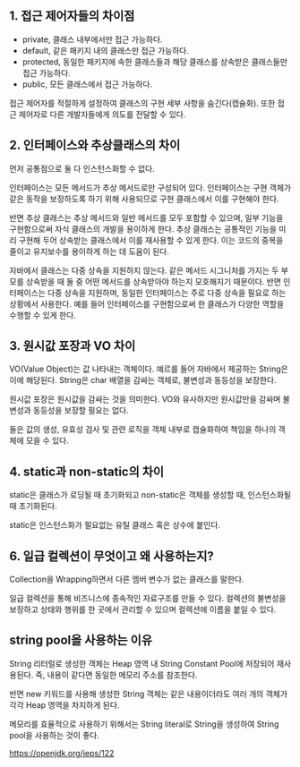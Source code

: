 ## 1. 접근 제어자들의 차이점
- private, 클래스 내부에서만 접근 가능하다.
- default, 같은 패키지 내의 클래스만 접근 가능하다.
- protected, 동일한 패키지에 속한 클래스들과 해당 클래스를 상속받은 클래스들만 접근 가능하다.
- public, 모든 클래스에서 접근 가능하다.

접근 제어자를 적절하게 설정하여 클래스의 구현 세부 사항을 숨긴다(캡슐화). 또한 접근 제어자로 다른 개발자들에게 의도를 전달할 수 있다. 

## 2. 인터페이스와 추상클래스의 차이 
먼저 공통점으로 둘 다 인스턴스화할 수 없다.

인터페이스는 모든 메서드가 추상 메서드로만 구성되어 있다. 인터페이스는 구현 객체가 같은 동작을 보장하도록 하기 위해 사용되므로 구현 클래스에서 이를 구현해야 한다. 

반면 추상 클래스는 추상 메서드와 일반 메서드를 모두 포함할 수 있으며, 일부 기능을 구현함으로써 자식 클래스의 개발을 용이하게 한다. 추상 클래스는 공통적인 기능을 미리 구현해 두어 상속받는 클래스에서 이를 재사용할 수 있게 한다. 이는 코드의 중복을 줄이고 유지보수를 용이하게 하는 데 도움이 된다.

자바에서 클래스는 다중 상속을 지원하지 않는다. 같은 메서드 시그니처를 가지는 두 부모를 상속받을 때 둘 중 어떤 메서드를 상속받아야 하는지 모호해지기 때문이다. 반면 인터페이스는 다중 상속을 지원하며, 동일한 인터페이스는 주로 다중 상속을 필요로 하는 상황에서 사용한다. 예를 들어 인터페이스를 구현함으로써 한 클래스가 다양한 역할을 수행할 수 있게 한다.

## 3. 원시값 포장과 VO 차이
VO(Value Object)는 값 나타내는 객체이다. 예르를 들어 자바에서 제공하는 String은 이에 해당된다. String은 char 배열을 감싸는 객체로, 불변성과 동등성을 보장한다.

원시값 포장은 원시값을 감싸는 것을 의미한다. VO와 유사하지만 원시값만을 감싸며 불변성과 동등성을 보장할 필요는 없다. 

둘은 값의 생성, 유효성 검사 및 관련 로직을 객체 내부로 캡슐화하여 책임을 하나의 객체에 모을 수 있다.

## 4. static과 non-static의 차이
static은 클래스가 로딩될 때 초기화되고 non-static은 객체를 생성할 때, 인스턴스화될 때 초기화된다.

static은 인스턴스화가 필요없는 유틸 클래스 혹은 상수에 붙인다.

## 6. 일급 컬렉션이 무엇이고 왜 사용하는지?
Collection을 Wrapping하면서 다른 멤버 변수가 없는 클래스를 말한다.

일급 컬렉션을 통해 비즈니스에 종속적인 자료구조를 만들 수 있다. 컬렉션의 불변성을 보장하고 상태와 행위를 한 곳에서 관리할 수 있으며 컬렉션에 이름을 붙일 수 있다.

## string pool을 사용하는 이유
String 리터럴로 생성한 객체는 Heap 영역 내 String Constant Pool에 저장되어 재사용된다. 즉, 내용이 같다면 동일한 메모리 주소를 참조한다.

반면 new 키워드를 사용해 생성한 String 객체는 같은 내용이더라도 여러 개의 객체가 각각 Heap 영역을 차지하게 된다.

메모리를 효율적으로 사용하기 위해서는 String literal로 String을 생성하여 String pool을 사용하는 것이 좋다.

https://openjdk.org/jeps/122